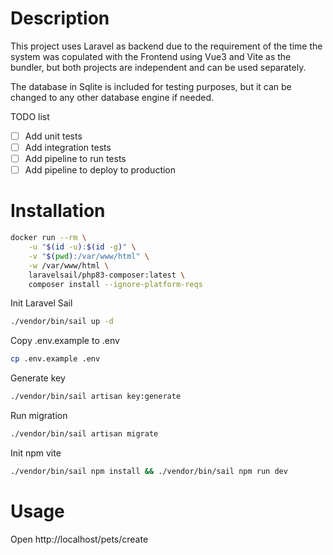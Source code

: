 # Description
This project uses Laravel as backend due to the requirement of the time the system was copulated with the Frontend
using Vue3 and Vite as the bundler, but both projects are independent and can be used separately.

The database in Sqlite is included for testing purposes, but it can be changed to any other database engine if needed.

TODO list
- [ ] Add unit tests
- [ ] Add integration tests
- [ ] Add pipeline to run tests
- [ ] Add pipeline to deploy to production

# Installation

```bash
docker run --rm \
    -u "$(id -u):$(id -g)" \
    -v "$(pwd):/var/www/html" \
    -w /var/www/html \
    laravelsail/php83-composer:latest \
    composer install --ignore-platform-reqs
```

Init Laravel Sail

```bash
./vendor/bin/sail up -d
```

Copy .env.example to .env

```bash
cp .env.example .env
```

Generate key

```bash
./vendor/bin/sail artisan key:generate
```

Run migration

```bash
./vendor/bin/sail artisan migrate
```

Init npm vite

```bash
./vendor/bin/sail npm install && ./vendor/bin/sail npm run dev
```

# Usage

Open http://localhost/pets/create
